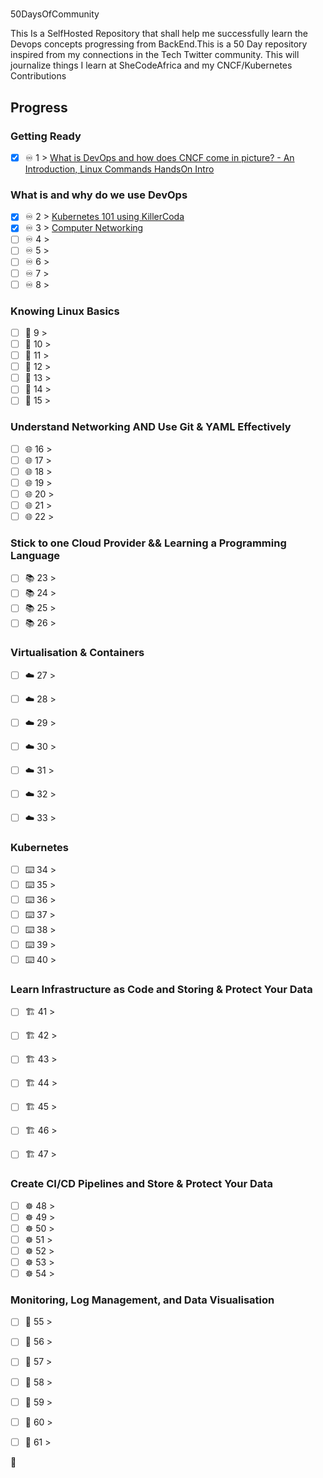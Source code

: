 # 
50DaysOfCommunity

This Is a SelfHosted Repository that shall help me successfully learn the Devops concepts progressing from BackEnd.This is a 50 Day repository inspired from my connections in the Tech Twitter community. This will journalize things I learn at SheCodeAfrica and my  CNCF/Kubernetes Contributions 
## Progress 

### Getting Ready

- [x] ♾️ 1 > [What is DevOps and  how does CNCF come in picture? - An Introduction, Linux Commands HandsOn Intro](https://github.com/ShivamTyagi12345/50DaysOfCommunity/blob/main/Days/Day1/Kubesimplify%20Linux%20and%20Docker%20Fundamentals%20095f668c0f3a4cf6a415fce8ce88751e.md)
### What is and why do we use DevOps

- [x] ♾️ 2 > [Kubernetes 101 using KillerCoda](https://github.com/ShivamTyagi12345/50DaysOfCommunity/blob/main/Days/Day2/Kubernetes%20101%20e776a2fc5a494054891760d93ccdc6df.md)
- [x] ♾️ 3 > [Computer Networking](https://github.com/ShivamTyagi12345/50DaysOfCommunity/blob/main/Days/Day3/Networking%20543a9d671936487387703ed2794df631.md)
- [ ] ♾️ 4 > 
- [ ] ♾️ 5 > 
- [ ] ♾️ 6 > 
- [ ] ♾️ 7 > 
- [ ] ♾️ 8 > 

### Knowing Linux Basics

- [ ] 🐧 9 > 
- [ ] 🐧 10 > 
- [ ] 🐧 11 > 
- [ ] 🐧 12 > 
- [ ] 🐧 13 > 
- [ ] 🐧 14 > 
- [ ] 🐧 15 > 

### Understand Networking AND Use Git & YAML Effectively

- [ ] 🌐 16 >
- [ ] 🌐 17 >
- [ ] 🌐 18 >
- [ ] 🌐 19 >
- [ ] 🌐 20 >
- [ ] 🌐 21 >
- [ ] 🌐 22 >

### Stick to one Cloud Provider && Learning a Programming Language

- [ ] 📚 23 > 
- [ ] 📚 24 > 
- [ ] 📚 25 > 
- [ ] 📚 26 > 
 
### Virtualisation & Containers 

- [ ] ☁️ 27 > 
- [ ] ☁️ 28 > 
- [ ] ☁️ 29 > 
- [ ] ☁️ 30 > 
- [ ] ☁️ 31 > 
- [ ] ☁️ 32 > 
- [ ] ☁️ 33 > 


### Kubernetes


- [ ] ⌨️ 34 > 
- [ ] ⌨️ 35 > 
- [ ] ⌨️ 36 > 
- [ ] ⌨️ 37 > 
- [ ] ⌨️ 38 > 
- [ ] ⌨️ 39 > 
- [ ] ⌨️ 40 > 

### Learn Infrastructure as Code and Storing & Protect Your Data

- [ ] 🏗️ 41 > 
- [ ] 🏗️ 42 > 
- [ ] 🏗️ 43 > 
- [ ] 🏗️ 44 > 
- [ ] 🏗️ 45 > 
- [ ] 🏗️ 46 > 
- [ ] 🏗️ 47 > 


### Create CI/CD Pipelines and Store & Protect Your Data

- [ ] ☸ 48 > 
- [ ] ☸ 49 > 
- [ ] ☸ 50 > 
- [ ] ☸ 51 > 
- [ ] ☸ 52 > 
- [ ] ☸ 53 > 
- [ ] ☸ 54 > 

### Monitoring, Log Management, and Data Visualisation

- [ ] 🤖 55 > 
- [ ] 🤖 56 > 
- [ ] 🤖 57 > 
- [ ] 🤖 58 > 
- [ ] 🤖 59 > 
- [ ] 🤖 60 > 
- [ ] 🤖 61 > 



🚧
